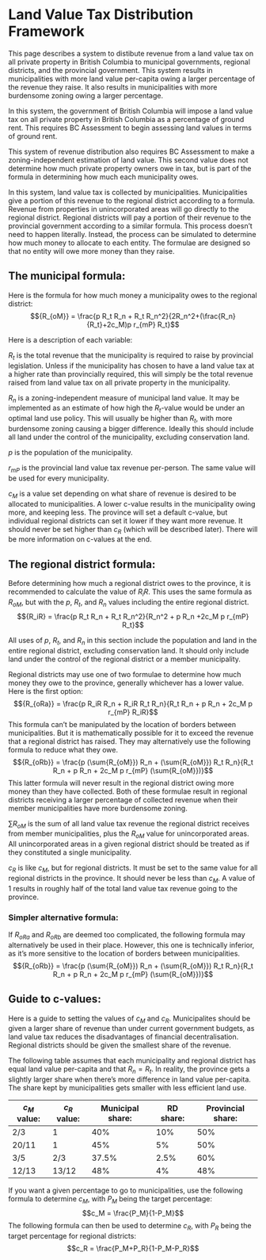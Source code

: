 # Land Value Tax Distribution Framework

This page describes a system to distibute revenue from a land value tax on all private property in British Columbia to municipal governments, regional districts, and the provincial government. This system results in municipalities with more land value per-capita owing a larger percentage of the revenue they raise. It also results in municipalities with more burdensome zoning owing a larger percentage.

In this system, the government of British Columbia will impose a land value tax on all private property in British Columbia as a percentage of ground rent. This requires BC Assessment to begin assessing land values in terms of ground rent.

This system of revenue distribution also requires BC Assessment to make a zoning-independent estimation of land value. This second value does not determine how much private property owners owe in tax, but is part of the formula in determining how much each municipality owes.

In this system, land value tax is collected by municipalities. Municipalities give a portion of this revenue to the regional district according to a formula. Revenue from properties in unincorporated areas will go directly to the regional district. Regional districts will pay a portion of their revenue to the provincial government according to a similar formula. This process doesn’t need to happen literally. Instead, the process can be simulated to determine how much money to allocate to each entity. The formulae are designed so that no entity will owe more money than they raise.

## The municipal formula:
Here is the formula for how much money a municipality owes to the regional district:
$${R_{oM}} = \frac{p R_t R_n + R_t R_n^2}{2R_n^2+(\frac{R_n}{R_t}+2c_M)p r_{mP} R_t}$$

Here is a description of each variable:

$R_t$ is the total revenue that the municipality is required to raise by provincial legislation. Unless if the municipality has chosen to have a land value tax at a higher rate than provincially required, this will simply be the total revenue raised from land value tax on all private property in the municipality.

$R_n$ is a zoning-independent measure of municipal land value. It may be implemented as an estimate of how high the $R_t$-value would be under an optimal land use policy. This will usually be higher than $R_t$, with more burdensome zoning causing a bigger difference. Ideally this should include all land under the control of the municipality, excluding conservation land. 

$p$ is the population of the municipality.

${r_{mP}}$ is the provincial land value tax revenue per-person. The same value will be used for every municipality.

$c_M$ is a value set depending on what share of revenue is desired to be allocated to municipalities. A lower c-value results in the municipality owing more, and keeping less. The province will set a default c-value, but individual regional districts can set it lower if they want more revenue. It should never be set higher than $c_R$ (which will be described later). There will be more information on c-values at the end.

## The regional district formula:
Before determining how much a regional district owes to the province, it is recommended to calculate the value of $R_iR$. This uses the same formula as $R_{oM}$, but with the $p$, $R_t$, and $R_n$ values including the entire regional district.
$${R_iR} = \frac{p R_t R_n + R_t R_n^2}{R_n^2 + p R_n +2c_M p r_{mP} R_t}$$

All uses of $p$, $R_t$, and $R_n$ in this section include the population and land in the entire regional district, excluding conservation land. It should only include land under the control of the regional district or a member municipality.

Regional districts may use one of two formulae to determine how much money they owe to the province, generally whichever has a lower value. Here is the first option:
$${R_{oRa}} = \frac{p R_iR R_n + R_iR R_t R_n}{R_t R_n + p R_n + 2c_M p r_{mP} R_iR}$$
This formula can’t be manipulated by the location of borders between municipalities. But it is mathematically possible for it to exceed the revenue that a regional district has raised. They may alternatively use the following formula to reduce what they owe.
$${R_{oRb}} = \frac{p (\sum{R_{oM}}) R_n + (\sum{R_{oM}}) R_t R_n}{R_t R_n + p R_n + 2c_M p r_{mP} (\sum{R_{oM}})}$$
This latter formula will never result in the regional district owing more money than they have collected. Both of these formulae result in regional districts receiving a larger percentage of collected revenue when their member municipalities have more burdensome zoning.

$\sum{R_{oM}}$ is the sum of all land value tax revenue the regional district receives from member municipalities, plus the $R_{oM}$ value for unincorporated areas. All unincorporated areas in a given regional district should be treated as if they constituted a single municipality.

$c_R$ is like $c_M$, but for regional districts. It must be set to the same value for all regional districts in the province. It should never be less than $c_M$. A value of 1 results in roughly half of the total land value tax revenue going to the province.

### Simpler alternative formula:
If $R_{oRa}$ and $R_{oRb}$ are deemed too complicated, the following formula may alternatively be used in their place. However, this one is technically inferior, as it’s more sensitive to the location of borders between municipalities.
$${R_{oRb}} = \frac{p (\sum{R_{oM}}) R_n + (\sum{R_{oM}}) R_t R_n}{R_t R_n + p R_n + 2c_M p r_{mP} (\sum{R_{oM}})}$$

## Guide to c-values:
Here is a guide to setting the values of $c_M$ and $c_R$. Municipalites should be given a larger share of revenue than under current government budgets, as land value tax reduces the disadvantages of financial decentralisation. Regional districts should be given the smallest share of the revenue.

The following table assumes that each municipality and regional district has equal land value per-capita and that $R_n = R_t$. In reality, the province gets a slightly larger share when there’s more difference in land value per-capita. The share kept by municipalities gets smaller with less efficient land use.

| $c_M$ value: | $c_R$ value: | Municipal share: | RD share: | Provincial share: |
| ------------ | ------------ | ---------------- | ---------------- | ---------------- |
| 2/3 | 1 | 40% | 10% | 50% |
| 20/11 | 1 | 45% | 5% | 50% |
| 3/5 | 2/3 | 37.5% | 2.5% | 60% |
| 12/13 | 13/12 | 48% | 4% | 48% |

If you want a given percentage to go to municipalities, use the following formula to determine $c_M$, with $P_M$ being the target percentage:
$$c_M = \frac{P_M}{1-P_M}$$
The following formula can then be used to determine $c_R$, with $P_R$ being the target percentage for regional districts:
$$c_R = \frac{P_M+P_R}{1-P_M-P_R}$$
